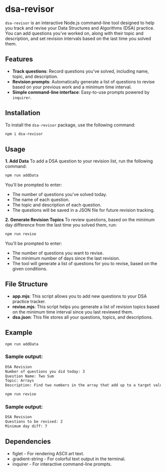 # dsa-revisor

`dsa-revisor` is an interactive Node.js command-line tool designed to help you track and revise your Data Structures and Algorithms (DSA) practice. You can add questions you’ve worked on, along with their topic and description, and set revision intervals based on the last time you solved them.

## Features

- **Track questions**: Record questions you've solved, including name, topic, and description.
- **Revision prompts**: Automatically generate a list of questions to revise based on your previous work and a minimum time interval.
- **Simple command-line interface**: Easy-to-use prompts powered by `inquirer`.

## Installation

To install the `dsa-revisor` package, use the following command:

```bash
npm i dsa-revisor
```
## Usage
**1. Add Data**
To add a DSA question to your revision list, run the following command:

```bash
npm run addData
```
You'll be prompted to enter:

- The number of questions you've solved today.
- The name of each question.
- The topic and description of each question.
- The questions will be saved in a JSON file for future revision tracking.

**2. Generate Revision Topics**
To review questions, based on the minimum day difference from the last time you solved them, run:

```bash
npm run revise 
```
You'll be prompted to enter:

- The number of questions you want to revise.
- The minimum number of days since the last revision.
- The tool will generate a list of questions for you to revise, based on the given conditions.

## File Structure
- **app.mjs**: This script allows you to add new questions to your DSA practice tracker.
- **revise.mjs**: This script helps you generate a list of revision topics based on the minimum time interval since you last reviewed them.
- **dsa.json**: This file stores all your questions, topics, and descriptions.
## Example
```bash
npm run addData
```
### Sample output:
```bash
DSA Revision
Number of questions you did today: 3
Question Name: Two Sum
Topic: Arrays
Description: Find two numbers in the array that add up to a target value.
```
```bash
npm run revise
```
### Sample output:
```bash
DSA Revision
Questions to be revised: 2
Minimum day diff: 7
```
## Dependencies
- figlet - For rendering ASCII art text.
- gradient-string - For colorful text output in the terminal.
- inquirer - For interactive command-line prompts.
